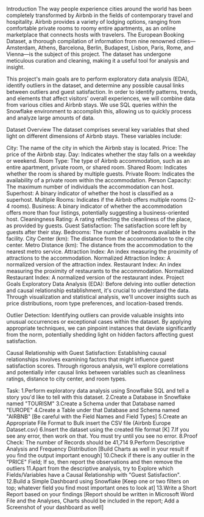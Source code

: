 Introduction
The way people experience cities around the world has been completely transformed by Airbnb in the fields of contemporary travel and hospitality. Airbnb provides a variety of lodging options, ranging from comfortable private rooms to roomy entire apartments, as an online marketplace that connects hosts with travelers. The European Booking Dataset, a thorough compilation of information from nine renowned cities—Amsterdam, Athens, Barcelona, Berlin, Budapest, Lisbon, Paris, Rome, and Vienna—is the subject of this project. The dataset has undergone meticulous curation and cleaning, making it a useful tool for analysis and insight.

This project's main goals are to perform exploratory data analysis (EDA), identify outliers in the dataset, and determine any possible causal links between outliers and guest satisfaction. In order to identify patterns, trends, and elements that affect visitors' overall experiences, we will combine data from various cities and Airbnb stays. We use SQL queries within the Snowflake environment to accomplish this, allowing us to quickly process and analyze large amounts of data.

Dataset Overview
The dataset comprises several key variables that shed light on different dimensions of Airbnb stays. These variables include:

City: The name of the city in which the Airbnb stay is located.
Price: The price of the Airbnb stay.
Day: Indicates whether the stay falls on a weekday or weekend.
Room Type: The type of Airbnb accommodation, such as an entire apartment, private room, or shared room.
Shared Room: Indicates whether the room is shared by multiple guests.
Private Room: Indicates the availability of a private room within the accommodation.
Person Capacity: The maximum number of individuals the accommodation can host.
Superhost: A binary indicator of whether the host is classified as a superhost.
Multiple Rooms: Indicates if the Airbnb offers multiple rooms (2-4 rooms).
Business: A binary indicator of whether the accommodation offers more than four listings, potentially suggesting a business-oriented host.
Cleaningness Rating: A rating reflecting the cleanliness of the place, as provided by guests.
Guest Satisfaction: The satisfaction score left by guests after their stay.
Bedrooms: The number of bedrooms available in the facility.
City Center (km): The distance from the accommodation to the city center.
Metro Distance (km): The distance from the accommodation to the nearest metro service.
Attraction Index: An index measuring the proximity of attractions to the accommodation.
Normalized Attraction Index: A normalized version of the attraction index.
Restaurant Index: An index measuring the proximity of restaurants to the accommodation.
Normalized Restaurant Index: A normalized version of the restaurant index.
Project Goals
Exploratory Data Analysis (EDA): Before delving into outlier detection and causal relationship establishment, it's crucial to understand the data. Through visualization and statistical analysis, we'll uncover insights such as price distributions, room type preferences, and location-based trends.

Outlier Detection: Identifying outliers can provide valuable insights into unusual occurrences or exceptional cases within the dataset. By applying appropriate techniques, we can pinpoint instances that deviate significantly from the norm, potentially shedding light on hidden factors affecting guest satisfaction.

Causal Relationship with Guest Satisfaction: Establishing causal relationships involves examining factors that might influence guest satisfaction scores. Through rigorous analysis, we'll explore correlations and potentially infer causal links between variables such as cleanliness ratings, distance to city center, and room types.

Task:
1.Perform exploratory data analysis using Snowflake SQL and tell a story you'd like to tell with this dataset.
2.Create a Database in Snowflake named "TOURISM"
3.Create a Schema under that Database named "EUROPE"
4.Create a Table under that Database and Schema named "AIRBNB" [Be careful with the Field Names and Field Types]
5.Create an Appropriate File Format to Bulk insert the CSV file (Airbnb Europe Dataset.csv)
6.Insert the dataset using the created file format [K]
7.If you see any error, then work on that. You must try until you see no error.
8.Proof Check: The number of Records should be 41,714
9.Perform Descriptive Analysis and Frequency Distribution [Build Charts as well in your result if you find the output important enough]
10.Check if there is any outlier in the "PRICE" Field; If so, then report the observations and then remove the outliers
11.Apart from the descriptive analysis, try to Explore which Fields/Variables have a Causal Relationship with "Guest Satisfaction".
12.Build a Simple Dashboard using Snowflake [Keep one or two filters on top; whatever field you find most important ones to look at]
13.Write a Short Report based on your findings [Report should be written in Microsoft Word File and the Analyses, Charts should be included in the report; Add a Screenshot of your dashboard as well]
